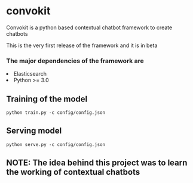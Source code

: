 # convokit
Convokit is a python based contextual chatbot framework to create chatbots

This is the very first release of the framework and it is in beta


<h3>The major dependencies of the framework are</h3>
<li> Elasticsearch</li>
<li> Python >= 3.0 </li>

<h2> Training of the model </h2>

```
python train.py -c config/config.json
```

<h2>Serving model </h2>

```
python serve.py -c config/config.json
```












<h2>NOTE: The idea behind this project was to learn the working of contextual chatbots</h2>
